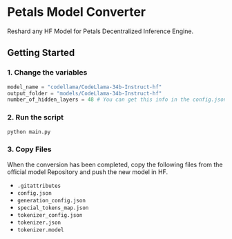 # Petals Model Converter

Reshard any HF Model for Petals Decentralized Inference Engine.

## Getting Started

### 1. Change the variables

```python
model_name = "codellama/CodeLlama-34b-Instruct-hf"
output_folder = "models/CodeLlama-34b-Instruct-hf"
number_of_hidden_layers = 48 # You can get this info in the config.json file of each HF repository
```

### 2. Run the script

```python
python main.py
```

### 3. Copy Files

When the conversion has been completed, copy the following files from the official model Repository and push the new model in HF.

- `.gitattributes`
- `config.json`
- `generation_config.json`
- `special_tokens_map.json`
- `tokenizer_config.json`
- `tokenizer.json`
- `tokenizer.model`
